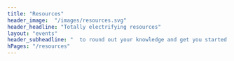 ```yaml
--- 
title: "Resources" 
header_image:  "/images/resources.svg"
header_headline: "Totally electrifying resources"
layout: "events"
header_subheadline: "  to round out your knowledge and get you started on the journey.  Don't hesitate to get in touch should there be further questions or things we need to know?    "
hPages: "/resources"
---  
```


 